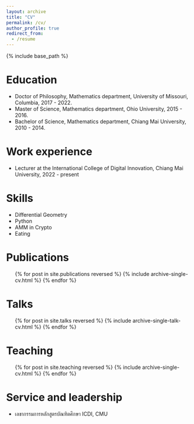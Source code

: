 ```yaml
---
layout: archive
title: "CV"
permalink: /cv/
author_profile: true
redirect_from:
  - /resume
---
```


{% include base_path %}

Education
======
* Doctor of Philosophy, Mathematics department, University of Missouri, Columbia, 2017 - 2022.
* Master of Science, Mathematics department, Ohio University, 2015 - 2016.
* Bachelor of Science, Mathematics department, Chiang Mai University, 2010 - 2014.

Work experience
======
* Lecturer at the International College of Digital Innovation, Chiang Mai University, 2022 - present
  
Skills
======
* Differential Geometry
* Python
* AMM in Crypto
* Eating

Publications
======
  <ul>{% for post in site.publications reversed %}
    {% include archive-single-cv.html %}
  {% endfor %}</ul>
  
Talks
======
  <ul>{% for post in site.talks reversed %}
    {% include archive-single-talk-cv.html  %}
  {% endfor %}</ul>
  
Teaching
======
  <ul>{% for post in site.teaching reversed %}
    {% include archive-single-cv.html %}
  {% endfor %}</ul>
  
Service and leadership
======
* เลขากรรมการหลักสูตรบัณฑิตศึกษา ICDI, CMU
